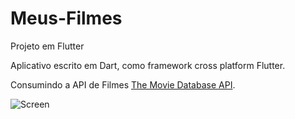 # Meus-Filmes
Projeto em Flutter

Aplicativo escrito em Dart, como framework cross platform Flutter.

Consumindo a API de Filmes [The Movie Database API](https://developers.themoviedb.org/3/movies/get-popular-movies). 

![Screen](https://drive.google.com/file/d/1k5S3um0fSFChk-nzEor7WwvPookJnyG4/view?usp=sharing)
